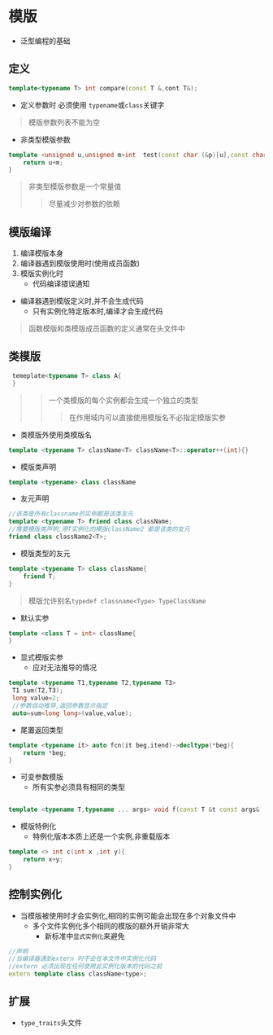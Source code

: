 # 模版

- 泛型编程的基础

## 定义

```c++
template<typename T> int compare(const T &,cont T&);
```

- 定义参数时 必须使用 `typename`或`class`关键字

> 模版参数列表不能为空

- 非类型模版参数

```c++
template <unsigned u,unsigned m>int  test(const char (&p)[u],const char (&t)[m]){
    return u+m;
}
```

> 非类型模版参数是一个常量值
>> 尽量减少对参数的依赖

## 模版编译

1. 编译模版本身
2. 编译器遇到模版使用时(使用成员函数)
3. 模版实例化时
   - 代码编译错误通知

- 编译器遇到模版定义时,并不会生成代码
  - 只有实例化特定版本时,编译才会生成代码

> 函数模版和类模版成员函数的定义通常在头文件中

## 类模版

```c++
 temeplate<typename T> class A{
 }
 ```

 >>一个类模版的每个实例都会生成一个独立的类型
 >>>在作用域内可以直接使用模版名不必指定模版实参

- 类模版外使用类模版名

 ```c++
template <typename T> className<T> className<T>::operator++(int){}
 ```

- 模版类声明

```c++
template <typename> class className
```

- 友元声明

```c++
//该类是所有classname的实例都是该类友元
template <typename T> friend class className;
//需要模版类声明,用T实例化的模版className2 都是该类的友元
friend class className2<T>;
```

- 模版类型的友元

```c++
template <typename T> class className{
    friend T;
}
```

> 模版允许别名`typedef classname<Type> TypeClassName`

- 默认实参

```c++
template <class T = int> className{
}
```

- 显式模版实参
  - 应对无法推导的情况

```c++
template <typename T1,typename T2,typename T3>
 T1 sum(T2,T3);
 long value=2;
 //参数自动推导,返回参数显示指定
 auto=sum<long long>(value,value);
```

- 尾置返回类型

```c++
template <typename it> auto fcn(it beg,itend)->decltype(*beg){
    return *beg;
}
```

- 可变参数模版
  - 所有实参必须具有相同的类型

```c++

template <typename T,typename ... args> void f(const T &t const args& ...rest);

```

- 模版特例化
  - 特例化版本本质上还是一个实例,非重载版本

```c++
template <> int c(int x ,int y){
    return x+y;
}

```

## 控制实例化

- 当模版被使用时才会实例化,相同的实例可能会出现在多个对象文件中
  - 多个文件实例化多个相同的模版的额外开销非常大
    - 新标准中`显式实例化`来避免

```c++
//声明
//当编译器遇到extern 时不会在本文件中实例化代码
//extern 必须出现在任何使用此实例化版本的代码之前
extern template class className<type>;

```

## 扩展

- `type_traits`头文件
